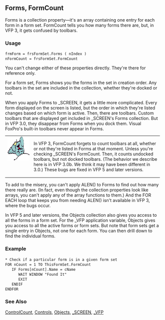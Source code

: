 ## Forms, FormCount

Forms is a collection property&mdash;it's an array containing one entry for each form in a form set. FormCount tells you how many forms there are, but, in VFP 3, it gets confused by toolbars.

### Usage

```foxpro
frmForm = frsFormSet.Forms ( nIndex )
nFormCount = frsFormSet.FormCount
```

You can't change either of these properties directly. They're there for reference only.

For a form set, Forms shows you the forms in the set in creation order. Any toolbars in the set are included in the collection, whether they're docked or not.

When you apply Forms to _SCREEN, it gets a little more complicated. Every form displayed on the screen is listed, but the order in which they're listed changes based on which form is active. Then, there are toolbars. Custom toolbars that are displayed get included in _SCREEN's Forms collection. But in VFP 3.0, they disappear from Forms when you dock them. Visual FoxPro's built-in toolbars never appear in Forms.

<table>
<tr>
  <td width="17%" valign="top">
<img width="95" height="78" src="fixbug1.gif">
  </td>
  <td width=83%>
  <p>In VFP 3, FormCount forgets to count toolbars at all, whether or not they're listed in Forms at that moment. Unless you're checking _SCREEN's FormCount. Then, it counts undocked toolbars, but not docked toolbars. (The behavior we describe here is in VFP 3.0b. We think it may have been different in 3.0.) These bugs are fixed in VFP 5 and later versions.</p>
  </td>
 </tr>
</table>

To add to the misery, you can't apply ALEN() to Forms to find out how many there really are. (In fact, even though the collection properties look like arrays, you can't apply any of the array functions to them.) And the FOR EACH loop that keeps you from needing ALEN() isn't available in VFP 3, where the bugs occur.

In VFP 5 and later versions, the Objects collection also gives you access to all the forms in a form set. For the _VFP application variable, Objects gives you access to all the active forms or form sets. But note that form sets get a single entry in Objects, not one for each form. You can then drill down to find the individual forms. 

### Example

```foxpro
* Check if a particular form is in a given form set
FOR nCount = 1 TO ThisFormSet.FormCount
   IF Forms[nCount].Name = cName
      WAIT WINDOW "Found It"
      EXIT
   ENDIF
ENDFOR
```
### See Also

[ControlCount](s4g456.md), [Controls](s4g456.md), [Objects](s4g701.md), [_SCREEN](s4g418.md), [_VFP](s4g683.md)